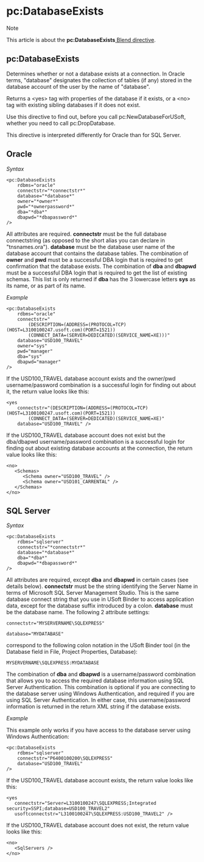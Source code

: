 # pc:DatabaseExists



> [!NOTE]
> This article is about the **pc:DatabaseExists**[ Blend directive](/docs/Repositories/Blend%20directives).

## **pc:DatabaseExists**

Determines whether or not a database exists at a connection. In Oracle terms, "database" designates the collection of tables (if any) stored in the database account of the user by the name of "database".

Returns a \<yes> tag with properties of the database if it exists, or a \<no> tag with existing sibling databases if it does not exist.

Use this directive to find out, before you call pc:NewDatabaseForUSoft, whether you need to call pc:DropDatabase.

This directive is interpreted differently for Oracle than for SQL Server.

## Oracle

*Syntax*

```
<pc:DatabaseExists
    rdbms="oracle"
    connectstr="*connectstr*"
    database="*database*"
    owner="*owner*"
    pwd="*ownerpassword*"
    dba="*dba*"
    dbapwd="*dbapassword*"
/>
```

All attributes are required. **connectstr** must be the full database connectstring (as opposed to the short alias you can declare in "tnsnames.ora"). **database** must be the database user name of the database account that contains the database tables. The combination of **owner** and **pwd** must be a successful DBA login that is required to get confirmation that the database exists. The combination of **dba** and **dbapwd** must be a successful DBA login that is required to get the list of existing schemas. This list is only returned if **dba** has the 3 lowercase letters **sys** as its name, or as part of its name.

*Example*

```language-xml
<pc:DatabaseExists
    rdbms="oracle"
    connectstr="
        (DESCRIPTION=(ADDRESS=(PROTOCOL=TCP)(HOST=L3100100247.usoft.com)(PORT=1521))
        (CONNECT_DATA=(SERVER=DEDICATED)(SERVICE_NAME=XE)))"
    database="USD100_TRAVEL"
    owner="sys"
    pwd="manager"
    dba="sys"
    dbapwd="manager"
/>
```

If the USD100_TRAVEL database account exists and the owner/pwd username/password combination is a successful login for finding out about it, the return value looks like this:

```language-xml
<yes
    connectstr="(DESCRIPTION=(ADDRESS=(PROTOCOL=TCP)(HOST=L3100100247.usoft.com)(PORT=1521))
        (CONNECT_DATA=(SERVER=DEDICATED)(SERVICE_NAME=XE)"
    database="USD100_TRAVEL" />
```

If the USD100_TRAVEL database account does not exist but the dba/dbapwd username/password combination is a successful login for finding out about existing database accounts at the connection, the return value looks like this:

```language-xml
<no>
   <Schemas>
      <Schema owner="USD100_TRAVEL" />
      <Schema owner="USD101_CARRENTAL" />
   </Schemas>
</no>
```

## SQL Server

*Syntax*

```
<pc:DatabaseExists
    rdbms="sqlserver"
    connectstr="*connectstr*"
    database="*database*"
    dba="*dba*"
    dbapwd="*dbapassword*"
/>
```

All attributes are required, except **dba** and **dbapwd** in certain cases (see details below). **connectstr** must be the string identifying the Server Name in terms of Microsoft SQL Server Management Studio. This is the same database connect string that you use in USoft Binder to access application data, except for the database suffix introduced by a colon. **database** must be the database name. The following 2 attribute settings:

```language-xml
connectstr="MYSERVERNAME\SQLEXPRESS"

database="MYDATABASE"
```

correspond to the following colon notation in the USoft Binder tool (in the Database field in File, Project Properties, Database):

```
MYSERVERNAME\SQLEXPRESS:MYDATABASE
```

The combination of **dba** and **dbapwd** is a username/password combination that allows you to access the required database information using SQL Server Authentication. This combination is optional if you are connecting to the database server using Windows Authentication, and required if you are using SQL Server Authentication. In either case, this username/password information is returned in the return XML string if the database exists.

*Example*

This example only works if you have access to the database server using Windows Authentication:

```language-xml
<pc:DatabaseExists
    rdbms="sqlserver"
    connectstr="P6400100200\SQLEXPRESS"
    database="USD100_TRAVEL"
/>
```

If the USD100_TRAVEL database account exists, the return value looks like this:

```language-xml
<yes
   connectstr="Server=L3100100247\SQLEXPRESS;Integrated security=SSPI;database=USD100_TRAVEL2"
   usoftconnectstr="L3100100247\SQLEXPRESS:USD100_TRAVEL2" />
```

If the USD100_TRAVEL database account does not exist, the return value looks like this:

```language-xml
<no>
   <SqlServers />
</no>
```

 